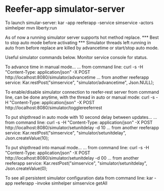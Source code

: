 # Reefer-app  simulator-server

To launch simular-server:
kar -app reeferapp -service simservice -actors simhelper mvn liberty:run

As of now a running simulator server supports hot method replace.
*** Best to stop auto mode before activating ***
Simulator threads left running in auto from before replace are killed by advancetime or start/stop auto mode.

Useful simulator commands below. Monitor service console for status.

To advance time in manual mode...
... from command line:
curl -s -H "Content-Type: application/json" -X POST http://localhost:8080/simulator/advancetime
... from another reeferapp service:
Kar.restPost("simservice", "simulator/advancetime", Json.NULL);

To enable/disable simulator connection to reefer-rest server from command line,
can be done anytime, with the thread in auto or manual mode:
curl -s -H "Content-Type: application/json" -X POST http://localhost:8080/simulator/togglereeferrest

To put shipthread in auto mode with 10 second delay between updates...
... from command line:
curl -s -H "Content-Type: application/json" -X POST http://localhost:8080/simulator/setunitdelay -d 10
... from another reeferapp service:
Kar.restPost("simservice", "simulator/setunitdelay", Json.createValue(10);

To put shipthread into manual mode...
... from command line:
curl -s -H "Content-Type: application/json" -X POST http://localhost:8080/simulator/setunitdelay -d 00
... from another reeferapp service:
Kar.restPost("simservice", "simulator/setunitdelay", Json.createValue(0);

To see all persistent simulator configuration data from command line:
kar -app reeferapp -invoke simhelper simservice getAll


